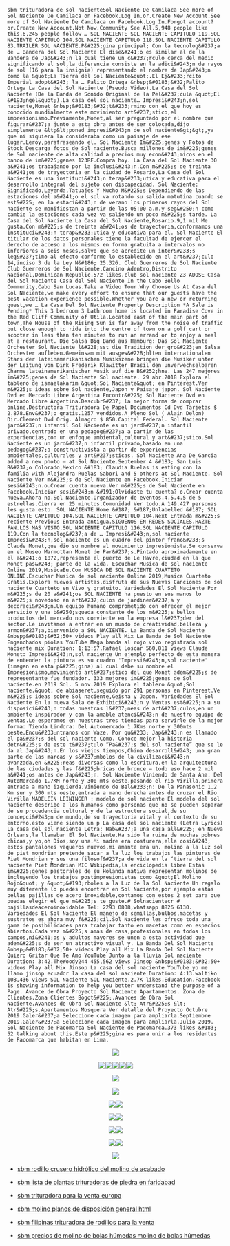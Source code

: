 
```
sbm trituradora de sol nacienteSol Naciente De Camilaca See more of Sol Naciente De Camilaca on Facebook.Log In.or.Create New Account.See more of Sol Naciente De Camilaca on Facebook.Log In.Forgot account? or.Create New Account.Not Now.Community See All.5,948 people like this.6,245 people follow … SOL NACIENTE SOL NACIENTE CAPITULO 119.SOL NACIENTE CAPITULO 104.SOL NACIENTE CAPITULO 118.SOL NACIENTE CAPITULO 83.TRAILER SOL NACIENTE.P&#225;gina principal; Con la tecnolog&#237;a de … Bandera del Sol Naciente El dise&#241;o es similar al de la Bandera de Jap&#243;n la cual tiene un c&#237;rculo cerca del medio significando el sol,la diferencia consiste en la adici&#243;n de rayos de sol (16 para la insignia) representando el nombre de Jap&#243;n como la &quot;La Tierra del Sol Naciente&quot;.El Ej&#233;rcito Imperial adopt&#243; la … Palito Ortega &nbsp;&#0183;&#32;Palito Ortega La Casa del Sol Naciente (Pseudo Video).La Casa del Sol Naciente (De la Banda de Sonido Original de la Pel&#237;cula &quot;El &#193;ngel&quot;).La casa del sol naciente… Impresi&#243;n,sol naciente,Monet &nbsp;&#0183;&#32;t&#233;rmino con el que hoy es conocido mundialmente este movimiento art&#237;stico,el impresionismo.Previamente,Monet,al ser preguntado por el nombre que figurar&#237;a junto a esta obra antes de ser colocada,dijo simplemente &lt;&lt;poned impresi&#243;n de sol naciente&gt;&gt;,ya que ni siquiera la consideraba como un paisaje de ese lugar.Leroy,parafraseando el. Sol Naciente Im&#225;genes y Fotos de Stock Descarga fotos de Sol naciente.Busca millones de im&#225;genes de Sol naciente de alta calidad a precios muy econ&#243;micos en el banco de im&#225;genes 123RF.Compra hoy. La Casa del Sol Naciente 30 a&#241;os trabajando por la inclusi&#243;n.Con m&#225;s de treinta a&#241;os de trayectoria en la ciudad de Rosario,La Casa del Sol Naciente es una instituci&#243;n terap&#233;utica y educativa para el desarrollo integral del sujeto con discapacidad. Sol Naciente: Significado,Leyenda,Tatuajes Y Mucho M&#225;s Dependiendo de las estaciones del a&#241;o el sol va rotando su salida matutina cuando se est&#225; en la estaci&#243;n de verano los primeros rayos del Sol naciente se manifiestan a partir de las 05:00 a.m.y seg&#250;n como cambie la estaciones cada vez va saliendo un poco m&#225;s tarde. La Casa del Sol Naciente La Casa del Sol Naciente,Rosario.9,1 mil Me gusta.Con m&#225;s de treinta a&#241;os de trayectoria,conformamos una instituci&#243;n terap&#233;utica y educativa para el. Sol Naciente El titular de los datos personales tiene la facultad de ejercer el derecho de acceso a los mismos en forma gratuita a intervalos no inferiores a seis meses,salvo que se acredite un inter&#233;s leg&#237;timo al efecto conforme lo establecido en el art&#237;culo 14,inciso 3 de la Ley N&#186; 25.326. Club Guerreros de Sol Naciente Club Guerreros de Sol Naciente,Cancino Adentro,Distrito Nacional,Dominican Republic.572 likes.club sol naciente Z3 ADOSE Casa del Sol Naciente Casa del Sol Naciente In the Cabo Bello Community,Cabo San Lucas.Take a Video Tour.Why Choose Us At Casa del Sol Naciente,we make every effort to ensure that our guests have the best vacation experience possible.Whether you are a new or returning guest,we … La Casa Del Sol Naciente Property Description *A Sale is Pending* This 3 bedroom 3 bathroom home is located in Paradise Cove in the Red Cliff Community of Utila.Located east of the main part of town,The House of the Rising Sun is far away from the noise of traffic but close enough to ride into the centre of town on a golf cart or scooter in less than ten minutes to run an errand or to enjoy a meal at a restaurant. Die Salsa Big Band aus Hamburg: Das Sol Naciente Orchester Sol Naciente l&#228;sst die Tradition der gro&#223;en Salsa Orchester aufleben.Gemeinsam mit ausgew&#228;hlten internationalen Stars der lateinamerikanischen Musikszene bringen die Musiker unter der Leitung von Dirk Frederik Klawitter Brasil den unverwechselbaren Charme lateinamerikanischer Musik auf die B&#252;hne. Las 247 mejores im&#225;genes de Sol Naciente Sol naciente. 29 abr.2018 Explora el tablero de ismaelakarim &quot;Sol Naciente&quot; en Pinterest.Ver m&#225;s ideas sobre Sol naciente,Japon y Paisaje japon. Sol Naciente Dvd en Mercado Libre Argentina Encontr&#225; Sol Naciente Dvd en Mercado Libre Argentina.Descubr&#237; la mejor forma de comprar online.Destructora Trituradora De Papel Documentos Cd Dvd Tarjetas $ 2.878.Env&#237;o gratis.1257 vendidos.A Pleno Sol ( Alain Delon) Dir.Clement Dvd Orig. Almagro $ 850.Capital Federal. Sol Naciente jard&#237;n infantil Sol Naciente es un jard&#237;n infantil privado,centrado en una pedagog&#237;a a partir de las experiencias,con un enfoque ambiental,cultural y art&#237;stico.Sol Naciente es un jard&#237;n infantil privado,basado en una pedagog&#237;a constructivista a partir de experiencias ambientales,culturales y art&#237;sticas. Sol Naciente Ana De Garcia added a new photo — at Sol Naciente.September 4 &#183; San Luis R&#237;o Colorado,Mexico &#183; Claudia Ruelas is eating con la familia with Alejandra Ruelas Sabori and 5 others at Sol Naciente. Sol Naciente Ver m&#225;s de Sol Naciente en Facebook.Iniciar sesi&#243;n.o.Crear cuenta nueva.Ver m&#225;s de Sol Naciente en Facebook.Iniciar sesi&#243;n &#191;Olvidaste tu cuenta? o.Crear cuenta nueva.Ahora no.Sol Naciente.Organizador de eventos.4.5.4.5 de 5 estrellas.Cierra en 25 minutos.Comunidad Ver todo.A 149.427 personas les gusta esto. SOL NACIENTE Home &#187; &#187;Unlabelled &#187; SOL NACIENTE CAPITULO 104.SOL NACIENTE CAPITULO 104.Next Entrada m&#225;s reciente Previous Entrada antigua.SIGUENOS EN REDES SOCIALES.HAZTE FAN.LOS MAS VISTO.SOL NACIENTE CAPITULO 116.SOL NACIENTE CAPITULO 119.Con la tecnolog&#237;a de … Impresi&#243;n,sol naciente Impresi&#243;n,sol naciente es un cuadro del pintor franc&#233;s Claude Monet,que dio su nombre al movimiento impresionista.Se conserva en el Museo Marmottan Monet de Par&#237;s.Pintado aproximadamente en el a&#241;o 1872,representa el puerto de Le Havre,ciudad en la que Monet pas&#243; parte de la vida. Escuchar Musica de sol naciente Online 2019,MusicaEu.Com MUSICA DE SOL NACIENTE CUARTETO ONLINE.Escuchar Musica de sol naciente Online 2019,Musica Cuarteto Gratis.Explora nuevos artistas,disfruta de sus Nuevas Canciones de sol naciente Cuarteto en Vivo y gratuito. Variedades El Sol Naciente Por m&#225;s de 20 a&#241;os SOL NACIENTE ha puesto en sus manos lo m&#225;s novedoso en art&#237;culos de jardiner&#237;a y decoraci&#243;n.Un equipo humano comprometido con ofrecer el mejor servicio y una b&#250;squeda constante de los m&#225;s bellos productos del mercado nos convierte en la empresa l&#237;der del sector.Le invitamos a entrar en un mundo de creatividad,belleza y armon&#237;a,bienvenido a SOL NACIENTE. La Banda de Sol Naciente &nbsp;&#0183;&#32;50+ videos Play all Mix La Banda de Sol Naciente Enganchados piolas YouTube Mega banda al rojo vivo registrada sol naciente mix Duration: 1:13:57.Rafael Loscar 560,811 views Claude Monet: Impresi&#243;n,sol naciente Un ejemplo perfecto de esta manera de entender la pintura es su cuadro 'Impresi&#243;n,sol naciente' (imagen en esta p&#225;gina) al cual debe su nombre el Impresionismo,movimiento art&#237;stico del que Monet adem&#225;s de representante fue fundador. 333 mejores im&#225;genes de Sol naciente.en 2019 Sol. 5 nov.2019 Explora el tablero &quot;Sol naciente.&quot; de abiaseret,seguido por 291 personas en Pinterest.Ve m&#225;s ideas sobre Sol naciente,Geisha y Japon. Variedades El Sol Naciente En la nueva Sala de Exhibici&#243;n y Ventas est&#225;n a su disposici&#243;n todas nuestras l&#237;neas de art&#237;culos,en un ambiente inspirador y con la amable atenci&#243;n de nuestro equipo de ventas.Le esperamos en nuestras tres tiendas para servirle de la mejor forma: Tienda Lindora: Del Automercado 1.7Kms norte y 300mts oeste.Encu&#233;ntranos con Waze. Por qu&#233; Jap&#243;n es llamado el pa&#237;s del sol naciente Como. Conoce mejor la historia detr&#225;s de este t&#237;tulo “Pa&#237;s del sol naciente” que se le da al Jap&#243;n.En los viejos tiempos,China desarroll&#243; una gran parte de las marcas y s&#237;mbolos de la civilizaci&#243;n avanzada,en &#225;reas diversas como la escritura,en la arquitectura de las ciudades y las f&#225;bricas de bronce — todo eso hace 2 mil a&#241;os antes de Jap&#243;n. Sol Naciente Viniendo de Santa Ana: Del AutoMercado 1.7KM norte y 300 mts oeste,pasando el rio Virilla,primera entrada a mano izquierda.Viniendo de Bel&#233;n: De la Panasonic 1.2 Km sur y 300 mts oeste,entrada a mano derecha antes de cruzar el Rio Virilla MADELEIN LEININGER : modelo de sol naciente El modelo del sol naciente describe a los humanos como personas que no se pueden separar de su procedencia cultural y de la estructura social,de su concepci&#243;n de mundo,de su trayectoria vital y el contexto de su entorno,esto viene siendo un p La casa del sol naciente (Letra Lyrics) La casa del sol naciente Letra: Hab&#237;a una casa all&#225; en Nueva Orleans,la llamaban El Sol Naciente.Ha sido la ruina de muchas pobres chicas,y yo,oh Dios,soy una.Mi madre era costurera,ella cosi&#243; estos pantalones vaqueros nuevos,mi amante era un. molino a la luz sol de piet mondrian pretende sacar a la luz los trabajos las pinturas de Piet Mondrian y sus una filosof&#237;a de vida en la ‘tierra del sol naciente Piet Mondrian MIC Wikipedia,la enciclopedia libre Estas im&#225;genes pastorales de su Holanda nativa representan molinos de incluyendo los trabajos postimpresionistas como &quot;El Molino Rojo&quot; y &quot;&#193;rboles a la Luz de la Sol Naciente Un regalo muy diferente lo puedes encontrar en Sol Naciente,por ejemplo estas bellas pajillas de acero inoxidable,contamos con estos 2 set para que puedas elegir el que m&#225;s te guste.# Solnacientecr # pajillasdeaceroinoxidable Tel: 2293 0808,whatsapp 8826 6130. Variedades El Sol Naciente El manejo de semillas,bulbos,macetas y sustratos es ahora muy f&#225;cil.Sol Naciente les ofrece toda una gama de posibilidades para trabajar tanto en macetas como en espacios abiertos.Cada vez m&#225;s amas de casa,profesionales en todos los campos,ni&#241;os y adultos mayores se unen a esta actividad que adem&#225;s de ser un atractivo visual y. La Banda Del Sol Naciente &nbsp;&#0183;&#32;50+ videos Play all Mix La Banda Del Sol Naciente Quiero Gritar Que Te Amo YouTube Junto a la lluvia Sol naciente Duration: 3:42.TheWoody244 455,562 views Jinsop &nbsp;&#0183;&#32;50+ videos Play all Mix Jinsop La casa del sol naciente YouTube yo me llamo jinsop ecuador la casa del sol naciente Duration: 4:13.waltiko 108,436 views SOL Naciente SOL Naciente.2.7K likes.Education.Facebook is showing information to help you better understand the purpose of a Page. Avance de Obra Proyecto Sol Naciente Apartamentos. Zona de Clientes.Zona Clientes Bogot&#225;.Avances de Obra Sol Naciente.Avances de Obra Sol Naciente &lt; Atr&#225;s &lt; Atr&#225;s.Apartamentos Mosquera Ver detalle del Proyecto Octubre 2019.Galer&#237;a Seleccione cada imagen para ampliarla.Septiembre 2019.Galer&#237;a Seleccione cada imagen para ampliarla.Julio 2019. Sol Naciente de Pacomarca Sol Naciente de Pacomarca.373 likes &#183; 52 talking about this.Este p&#225;gina es para unir a los residentes de Pacomarca que habitan en Lima. 
```

<div align="center">

<a href="https://es-crusher.shibang-china.com/github&k=sbm+trituradora+de+sol+naciente"><img src="https://static.shibang-china.com/es/crusher/logo.jpg"></a>

<a href="https://es-crusher.shibang-china.com/github&k=sbm+trituradora+de+sol+naciente"><img src="https://static.shibang-china.com/es/crusher/index.jpg"></a><a href="https://es-crusher.shibang-china.com/material.htmlgithub&k=sbm+trituradora+de+sol+naciente"><img src="https://static.shibang-china.com/es/crusher/material.jpg"></a><a href="https://es-crusher.shibang-china.com/application.htmlgithub&k=sbm+trituradora+de+sol+naciente"><img src="https://static.shibang-china.com/es/crusher/application.jpg"></a><a href="https://es-crusher.shibang-china.com/aboutus.htmlgithub&k=sbm+trituradora+de+sol+naciente"><img src="https://static.shibang-china.com/es/crusher/aboutus.jpg"></a><a href="https://es-crusher.shibang-china.com/contact.htmlgithub&k=sbm+trituradora+de+sol+naciente"><img src="https://static.shibang-china.com/es/crusher/contact.jpg"></a>

<a href="https://es-crusher.shibang-china.com/github&k=sbm+trituradora+de+sol+naciente"><img src="https://static.shibang-china.com/es/crusher/banner.jpg"></a>

<a href="https://swt.shibang-china.com/github&k=sbm+trituradora+de+sol+naciente"><img src="https://static.shibang-china.com/es/crusher/text.jpg"></a>

<a href="https://swt.shibang-china.com/github&k=sbm+trituradora+de+sol+naciente"><img src="https://static.shibang-china.com/es/crusher/chat.jpg"></a><a href="https://es-crusher.shibang-china.com/contact.htmlgithub&k=sbm+trituradora+de+sol+naciente"><img src="https://static.shibang-china.com/es/crusher/message.jpg"></a>

<a href="https://es-crusher.shibang-china.com/products/pe.htmlgithub&k=sbm+trituradora+de+sol+naciente"><img src="https://static.shibang-china.com/es/crusher/pe.jpg"></a><a href="https://es-crusher.shibang-china.com/products/pf.htmlgithub&k=sbm+trituradora+de+sol+naciente"><img src="https://static.shibang-china.com/es/crusher/pf.jpg"></a>

<a href="https://es-crusher.shibang-china.com/products/hpt.htmlgithub&k=sbm+trituradora+de+sol+naciente"><img src="https://static.shibang-china.com/es/crusher/hpt.jpg"></a><a href="https://es-crusher.shibang-china.com/products/vsi.htmlgithub&k=sbm+trituradora+de+sol+naciente"><img src="https://static.shibang-china.com/es/crusher/vsi.jpg"></a>

<a href="https://es-crusher.shibang-china.com/products/klv.htmlgithub&k=sbm+trituradora+de+sol+naciente"><img src="https://static.shibang-china.com/es/crusher/klv.jpg"></a><a href="https://es-crusher.shibang-china.com/products/portable.htmlgithub&k=sbm+trituradora+de+sol+naciente"><img src="https://static.shibang-china.com/es/crusher/portable.jpg"></a>

<a href="https://swt.shibang-china.com/github&k=sbm+trituradora+de+sol+naciente"><img src="https://static.shibang-china.com/es/crusher/case.jpg"></a>

</div>


* [sbm rodillo crusero hidrólico del molino de acabado](sbm%20rodillo%20crusero%20hidr%C3%B3lico%20del%20molino%20de%20acabado.md)

* [sbm lista de plantas trituradoras de piedra en faridabad](sbm%20lista%20de%20plantas%20trituradoras%20de%20piedra%20en%20faridabad.md)

* [sbm trituradora para la venta europa](sbm%20trituradora%20para%20la%20venta%20europa.md)

* [sbm molino planos de disposición general html](sbm%20molino%20planos%20de%20disposici%C3%B3n%20general%20html.md)

* [sbm filipinas trituradora de rodillos para la venta](sbm%20filipinas%20trituradora%20de%20rodillos%20para%20la%20venta.md)

* [sbm precios de molino de bolas húmedas molino de bolas húmedas](sbm%20precios%20de%20molino%20de%20bolas%20h%C3%BAmedas%20molino%20de%20bolas%20h%C3%BAmedas.md)